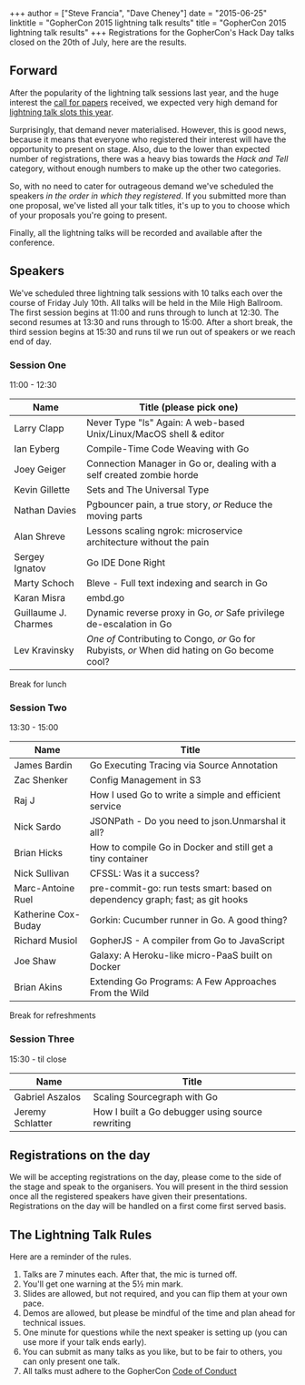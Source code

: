 +++
author = ["Steve Francia", "Dave Cheney"]
date = "2015-06-25"
linktitle = "GopherCon 2015 lightning talk results"
title = "GopherCon 2015 lightning talk results"
+++
Registrations for the GopherCon's Hack Day talks closed on the 20th of July, here are the results.

## Forward

After the popularity of the lightning talk sessions last year, and the huge interest the [call for papers](/gophercon2015-speakers-round-3) received, we expected very high demand for [lightning talk slots this year](/gophercon-2015/gophercon-lightning-talks).

Surprisingly, that demand never materialised. However, this is good news, because it means that everyone who registered their interest will have the opportunity to present on stage. Also, due to the lower than expected number of registrations, there was a heavy bias towards the _Hack and Tell_ category, without enough numbers to make up the other two categories.

So, with no need to cater for outrageous demand we've scheduled the speakers _in the order in which they registered_. If you submitted more than one proposal, we've listed all your talk titles, it's up to you to choose which of your proposals you're going to present.

Finally, all the lightning talks will be recorded and available after the conference.

## Speakers

We've scheduled three lightning talk sessions with 10 talks each over the course of Friday July 10th. All talks will be held in the Mile High Ballroom. The first session begins at 11:00 and runs through to lunch at 12:30. The second resumes at 13:30 and runs through to 15:00. After a short break, the third session begins at 15:30 and runs til we run out of speakers or we reach end of day.

### Session One
11:00 - 12:30

Name | Title (please pick one)
--------------|-------------------
Larry Clapp | Never Type "ls" Again: A web-based Unix/Linux/MacOS shell & editor
Ian Eyberg | Compile-Time Code Weaving with Go
Joey Geiger | Connection Manager in Go or, dealing with a self created zombie horde
Kevin Gillette | Sets and The Universal Type
Nathan Davies | Pgbouncer pain, a true story, *or* Reduce the moving parts
Alan Shreve | Lessons scaling ngrok: microservice architecture without the pain
Sergey Ignatov | Go IDE Done Right
Marty Schoch | Bleve - Full text indexing and search in Go
Karan Misra | embd.go
Guillaume J. Charmes | Dynamic reverse proxy in Go, *or* Safe privilege de-escalation in Go
Lev Kravinsky | *One of* Contributing to Congo, *or* Go for Rubyists,  *or* When did hating on Go become cool?

Break for lunch

### Session Two
13:30 - 15:00

Name | Title 
--------------|-------------------
James Bardin | Go Executing Tracing via Source Annotation
Zac Shenker | Config Management in S3
Raj J | How I used Go to write a simple and efficient service
Nick Sardo | JSONPath - Do you need to json.Unmarshal it all?
Brian Hicks | How to compile Go in Docker and still get a tiny container
Nick Sullivan | CFSSL: Was it a success?
Marc-Antoine Ruel | pre-commit-go: run tests smart: based on dependency graph; fast; as git hooks
Katherine Cox-Buday | Gorkin: Cucumber runner in Go. A good thing?
Richard Musiol | GopherJS - A compiler from Go to JavaScript
Joe Shaw | Galaxy: A Heroku-like micro-PaaS built on Docker
Brian Akins | Extending Go Programs: A Few Approaches From the Wild

Break for refreshments

### Session Three
15:30 - til close

Name | Title
--------------|-------------------
Gabriel Aszalos | Scaling Sourcegraph with Go
Jeremy Schlatter | How I built a Go debugger using source rewriting

## Registrations on the day

We will be accepting registrations on the day, please come to the side of the stage and speak to the organisers. You will present in the third session once all the registered speakers have given their presentations. Registrations on the day will be handled on a first come first served basis.

## The Lightning Talk Rules

Here are a reminder of the rules.

1. Talks are 7 minutes each. After that, the mic is turned off.
2. You'll get one warning at the 5½ min mark. 
3. Slides are allowed, but not required, and you can flip them at your own pace.
4. Demos are allowed, but please be mindful of the time and plan ahead for technical issues.
5. One minute for questions while the next speaker is setting up (you can use more if your talk ends early).
6. You can submit as many talks as you like, but to be fair to others, you can only present one talk.
7. All talks must adhere to the GopherCon [Code of Conduct](http://gophercon.com/code-of-conduct/)
